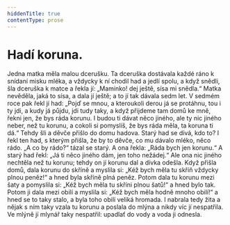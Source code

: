 ```yaml
---
hiddenTitle: true
contentType: prose
---
```


# Hadí koruna.

Jedna matka měla malou dcerušku. Ta dceruška dostávala každé ráno k snídaní misku mléka, a vždycky k ní chodil had a jedlí spolu, a když snědli, šla dceruška k matce a řekla jí: „Maminko! dej ještě, sísa mi snědla.“ Matka nevěděla, jaká to sísa, a dala jí ještě; a to jí tak dávala sedm let. V sedmém roce pak řekl jí had: „Pojď se mnou, a kteroukoli derou já se protáhnu, tou i ty jdi, a kudy já půjdu, jdi tudy taky, a když přijdeme tam domů ke mně, řekni jen, že bys ráda korunu. I budou ti dávat něco jiného, ale ty nic jiného neber, než tu korunu, a cokoli si pomyslíš, že bys ráda měla, ta koruna ti dá.“ Tehdy šli a děvče přišlo do domu hadova. Starý had se dívá, kdo to? I řekl ten had, s kterým přišla, že by to děvče, co mu dávalo mléko, něco rádo. „A co by rádo?“ tázal se starý. A ona řekla: „Ráda bych jen korunu.“ A starý had řekl: „Já ti něco jiného dám, jen toho nežádej.“ Ale ona nic jiného nechtěla než tu korunu; tehdy on jí korunu dal a dívka odešla. Když přišla domů, dala korunu do skříně a myslila si: „Kéž bych měla tu skříň vždycky plnou peněz!“ a hned byla skříně plná peněz. Potom dala tu korunu mezi šaty a pomyslila si: „Kéž bych měla tu skříni plnou šatů!“ a hned bylo tak. Potom ji dala mezi obilí a myslila si: „Kéž bych měla hodně mnoho obilí!“ a hned se to taky stalo, a byla toho obilí veliká hromada. I nabrala tedy žita a nějak s ním taky vzala tu korunu a poslala do mlýna a nikdy víc jí nespatřila. Ve mlýně jí mlynář taky nespatřil: upadlať do vody a voda ji odnesla.
